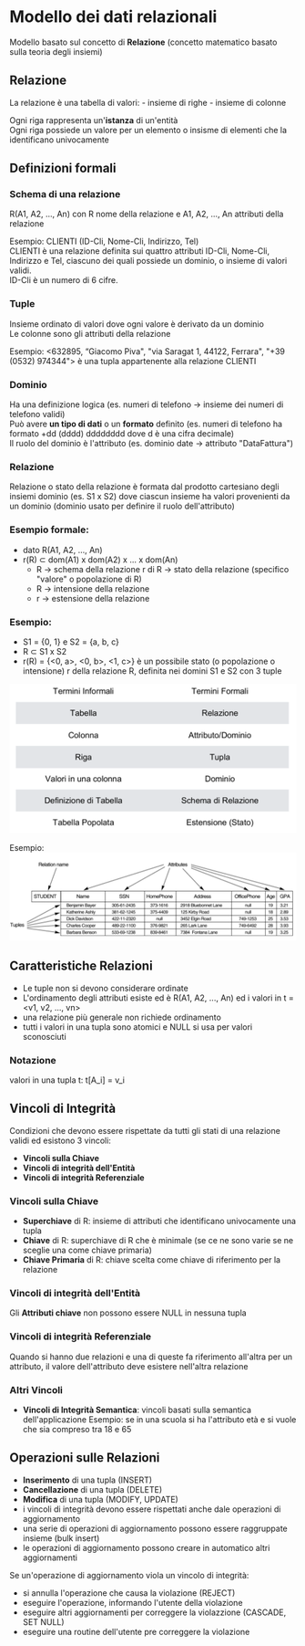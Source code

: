 # Modello dei dati relazionali

Modello basato sul concetto di **Relazione** (concetto matematico basato sulla teoria degli insiemi)

## Relazione
La relazione è una tabella di valori:
    - insieme di righe
    - insieme di colonne

Ogni riga rappresenta un'**istanza** di un'entità  
Ogni riga possiede un valore per un elemento o insisme di elementi che la identificano univocamente

## Definizioni formali

### Schema di una relazione
R(A1, A2, ..., An) con R nome della relazione e A1, A2, ..., An attributi della relazione

Esempio:
CLIENTI (ID-Cli, Nome-Cli, Indirizzo, Tel)  
CLIENTI è una relazione definita sui quattro attributi ID-Cli, Nome-Cli, Indirizzo e Tel, ciascuno dei quali possiede un dominio, o insieme di valori validi.  
ID-Cli è un numero di 6 cifre.

### Tuple
Insieme ordinato di valori dove ogni valore è derivato da un dominio  
Le colonne sono gli attributi della relazione

Esempio:
<632895, “Giacomo Piva", "via Saragat 1, 44122, Ferrara", "+39 (0532) 974344"> è una tupla appartenente alla relazione CLIENTI


### Dominio
Ha una definizione logica (es. numeri di telefono -> insieme dei numeri di telefono validi)  
Può avere **un tipo di dati** o un **formato** definito (es. numeri di telefono ha formato +dd (dddd) dddddddd dove d è una cifra decimale)  
Il ruolo del dominio è l'attributo (es. dominio date -> attributo "DataFattura")

### Relazione
Relazione o stato della relazione è formata dal prodotto cartesiano degli insiemi dominio (es. S1 x S2) dove ciascun insieme ha valori provenienti da un dominio (dominio usato per definire il ruolo dell'attributo)

### Esempio formale:
- dato R(A1, A2, ..., An)
- r(R) $\subset$ dom(A1) x dom(A2) x ... x dom(An)
    - R -> schema della relazione
    r di R -> stato della relazione (specifico "valore" o popolazione di R)
    - R -> intensione della relazione
    - r -> estensione della relazione

### Esempio:
- S1 = {0, 1} e S2 = {a, b, c}
- R $\subset$ S1 x S2
- r(R) = {<0, a>, <0, b>, <1, c>} è un possibile stato (o popolazione o intensione) r della relazione R, definita nei domini S1 e S2 con 3 tuple

![alt text](image/05_00.png)

Esempio:
![alt text](image/05_01.png)


## Caratteristiche Relazioni
- Le tuple non si devono considerare ordinate
- L'ordinamento degli attributi esiste ed è R(A1, A2, ..., An) ed i valori in t = <v1, v2, ..., vn>
- una relazione più generale non richiede ordinamento
- tutti i valori in una tupla sono atomici e NULL si usa per valori sconosciuti

### Notazione
valori in una tupla t: t[A_i] = v_i

## Vincoli di Integrità
Condizioni che devono essere rispettate da tutti gli stati di una relazione validi ed esistono 3 vincoli:
- **Vincoli sulla Chiave**
- **Vincoli di integrità dell'Entità**
- **Vincoli di integrità Referenziale**

### Vincoli sulla Chiave
- **Superchiave** di R: insieme di attributi che identificano univocamente una tupla
- **Chiave** di R: superchiave di R che è minimale (se ce ne sono varie se ne sceglie una come chiave primaria)
- **Chiave Primaria** di R: chiave scelta come chiave di riferimento per la relazione

### Vincoli di integrità dell'Entità
Gli **Attributi chiave** non possono essere NULL in nessuna tupla

### Vincoli di integrità Referenziale
Quando si hanno due relazioni e una di queste fa riferimento all'altra per un attributo, il valore dell'attributo deve esistere nell'altra relazione

### Altri Vincoli
- **Vincoli di Integrità Semantica**: vincoli basati sulla semantica dell'applicazione
Esempio: se in una scuola si ha l'attributo età e si vuole che sia compreso tra 18 e 65

## Operazioni sulle Relazioni
- **Inserimento** di una tupla (INSERT)
- **Cancellazione** di una tupla (DELETE)
- **Modifica** di una tupla (MODIFY, UPDATE)
- i vincoli di integrità devono essere rispettati anche dale operazioni di aggiornamento
- una serie di operazioni di aggiornamento possono essere raggruppate insieme (bulk insert)
- le operazioni di aggiornamento possono creare in automatico altri aggiornamenti

Se un'operazione di aggiornamento viola un vincolo di integrità:
- si annulla l'operazione che causa la violazione (REJECT)
- eseguire l'operazione, informando l'utente della violazione
- eseguire altri aggiornamenti per correggere la violazzione (CASCADE, SET NULL)
- eseguire una routine dell'utente pre correggere la violazione